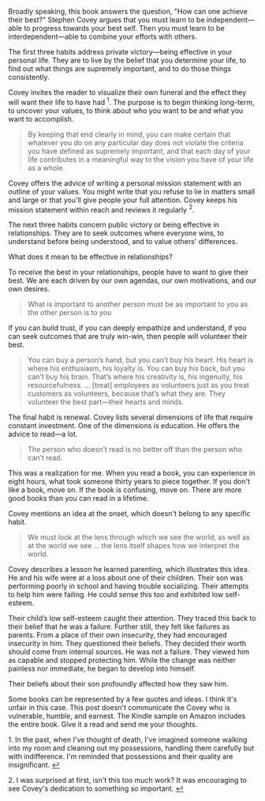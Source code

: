 Broadly speaking, this book answers the question, "How can one achieve their
best?" Stephen Covey argues that you must learn to be independent—able
to progress towards your best self. Then you must learn to be
interdependent—able to combine your efforts with others.

The first three habits address private victory—being effective in your
personal life. They are to live by the belief that you determine your life, to
find out what things are supremely important, and to do those things
consistently.

<span id="fn:1"></span>
Covey invites the reader to visualize their own funeral and the effect they
will want their life to have had <a style="text-decoration:none"
href="#fn:1:defn"><sup>1</sup></a>. The purpose is to begin thinking long-term,
to uncover your values, to think about who you want to be and what you want to
accomplish.

> By keeping that end clearly in mind, you can make certain that whatever you
do on any particular day does not violate the criteria you have defined as
supremely important, and that each day of your life contributes in a
meaningful way to the vision you have of your life as a whole.

<span id="fn:2"></span>
Covey offers the advice of writing a personal mission statement with an
outline of your values. You might write that you refuse to lie in matters
small and large or that you'll give people your full attention. Covey
keeps his mission statement within reach and reviews it regularly
<a style="text-decoration:none" href="#fn:2:defn"><sup>2</sup></a>.

The next three habits concern public victory or being effective in
relationships. They are to seek outcomes where everyone wins, to understand
before being understood, and to value others' differences.

What does it mean to be effective in relationships?

To receive the best in your relationships, people have to want to give their
best. We are each driven by our own agendas, our own motivations, and our own
desires.

> What is important to another person must be as important to you as the other
person is to you

If you can build trust, if you can deeply empathize and understand, if you can
seek outcomes that are truly win-win, then people will volunteer their best.

> You can buy a person’s hand, but you can’t buy his heart. His heart is where
his enthusiasm, his loyalty is. You can buy his back, but you can’t buy his
brain. That’s where his creativity is, his ingenuity, his resourcefulness. ...
[treat] employees as volunteers just as you treat customers as volunteers,
because that’s what they are. They volunteer the best part—their hearts and
minds.

The final habit is renewal. Covey lists several dimensions of life that require
constant investment. One of the dimensions is education. He offers the advice
to read—a lot.

> The person who doesn’t read is no better off than the person who can’t
read.

This was a realization for me. When you read a book, you can experience in
eight hours, what took someone thirty years to piece together. If you don't
like a book, move on. If the book is confusing, move on. There are more good
books than you can read in a lifetime.

Covey mentions an idea at the onset, which doesn't belong to any specific
habit.

> We must look at the lens through which we see the world, as well as at
the world we see ... the lens itself shapes how we interpret the world.

Covey describes a lesson he learned parenting, which illustrates this idea. He
and his wife were at a loss about one of their children. Their son was
performing poorly in school and having trouble socializing. Their attempts to
help him were failing. He could sense this too and exhibited low self-esteem.

Their child’s low self-esteem caught their attention. They traced this back to
their belief that he was a failure. Further still, they felt like failures as
parents. From a place of their own insecurity, they had encouraged insecurity
in him. They questioned their beliefs. They decided their worth should
come from internal sources. He was not a failure. They viewed him as
capable and stopped protecting him. While the change was neither painless nor
immediate, he began to develop into himself.

Their beliefs about their son profoundly affected how they saw him.

Some books can be represented by a few quotes and ideas. I think it's unfair in
this case. This post doesn't communicate the Covey who is vulnerable, humble,
and earnest. The Kindle sample on Amazon includes the entire book. Give it a
read and send me your thoughts.

<div class="footnotes">
<p>
    <a id="fn:1:defn">1.</a>
    In the past, when I've thought of death, I've imagined someone walking into my
    room and cleaning out my possessions, handling them carefully but with
    indifference. I'm reminded that possessions and their quality are insignificant.
    <a href="#fn:1">↩</a>
</p>
<p>
    <a id="fn:2:defn">2.</a>
    I was surprised at first, isn't this too much work? It was encouraging to
    see Covey's dedication to something so important.
    <a href="#fn:2">↩</a>
</p>
</div>
